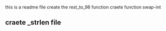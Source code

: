 this is a readme file
create the rest_to_98 function
craete function swap-int
## craete _strlen file
